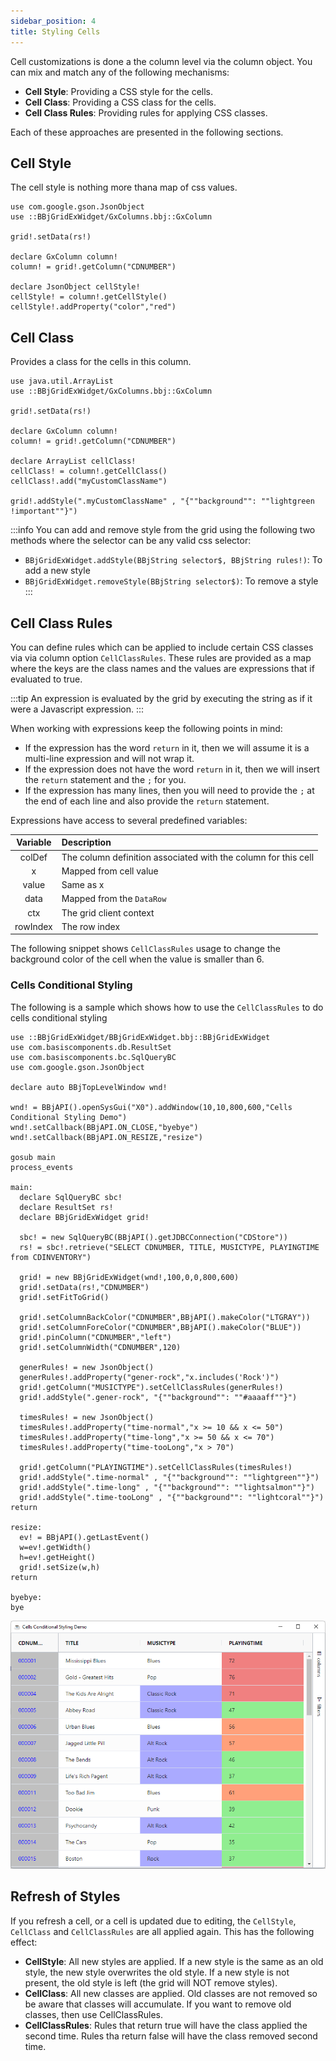 ```yaml
---
sidebar_position: 4
title: Styling Cells
---
```


Cell customizations is done a the column level via the column object. You can mix and match any of the following mechanisms:

* **Cell Style**: Providing a CSS style for the cells.
* **Cell Class**: Providing a CSS class for the cells.
* **Cell Class Rules**: Providing rules for applying CSS classes.

Each of these approaches are presented in the following sections.

## Cell Style

The cell style is nothing more thana map of css  values.

```BBj
use com.google.gson.JsonObject
use ::BBjGridExWidget/GxColumns.bbj::GxColumn

grid!.setData(rs!)

declare GxColumn column!
column! = grid!.getColumn("CDNUMBER")

declare JsonObject cellStyle!
cellStyle! = column!.getCellStyle()
cellStyle!.addProperty("color","red")
```

## Cell Class

Provides a class for the cells in this column. 

```BBj
use java.util.ArrayList
use ::BBjGridExWidget/GxColumns.bbj::GxColumn

grid!.setData(rs!)

declare GxColumn column!
column! = grid!.getColumn("CDNUMBER")

declare ArrayList cellClass!
cellClass! = column!.getCellClass()
cellClass!.add("myCustomClassName")

grid!.addStyle(".myCustomClassName" , "{""background"": ""lightgreen !important""}")
```

:::info
You can add and remove style from the grid using the following two methods where the selector can be any valid css selector:

* `BBjGridExWidget.addStyle(BBjString selector$, BBjString rules!)`: To add a new style
* `BBjGridExWidget.removeStyle(BBjString selector$)`: To remove a style
:::

## Cell Class Rules

You can define rules which can be applied to include certain CSS classes via via column option `CellClassRules`. These rules are provided as a map where the keys are the class names and the values are expressions that if evaluated to true.

:::tip
An expression is evaluated by the grid by executing the string as if it were a Javascript expression. 
:::

When working with expressions keep the following points in mind:

* If the expression has the word `return` in it, then we will assume it is a multi-line expression and will not wrap it.
* If the expression does not have the word `return` in it, then we will insert the `return` statement and the `;` for you.
* If the expression has many lines, then you will need to provide the `;` at the end of each line and also provide the `return` 
statement.

Expressions have access to several predefined variables:

| **Variable** 	| **Description**                                               	|
|:--------------:	|:---------------------------------------------------------------	|
|  colDef           	|  The column definition associated with the column for this cell                                      	|
|  x           	|  Mapped from cell value                                       	|
|  value       	|  Same as x                                                    	|
|  data        	|  Mapped from the `DataRow`                                      	|
|  ctx         	|  The grid client context                                      	|
|  rowIndex      	|  The row index                                               	|


The following snippet shows `CellClassRules` usage to change the background color of the cell when the value is smaller than 6.

### Cells Conditional Styling

The following is a sample which shows how to use the `CellClassRules` to do cells conditional styling

```BBj showLineNumbers
use ::BBjGridExWidget/BBjGridExWidget.bbj::BBjGridExWidget
use com.basiscomponents.db.ResultSet
use com.basiscomponents.bc.SqlQueryBC
use com.google.gson.JsonObject

declare auto BBjTopLevelWindow wnd!

wnd! = BBjAPI().openSysGui("X0").addWindow(10,10,800,600,"Cells Conditional Styling Demo")
wnd!.setCallback(BBjAPI.ON_CLOSE,"byebye")
wnd!.setCallback(BBjAPI.ON_RESIZE,"resize")

gosub main
process_events

main:
  declare SqlQueryBC sbc!
  declare ResultSet rs!
  declare BBjGridExWidget grid!

  sbc! = new SqlQueryBC(BBjAPI().getJDBCConnection("CDStore"))
  rs! = sbc!.retrieve("SELECT CDNUMBER, TITLE, MUSICTYPE, PLAYINGTIME from CDINVENTORY")

  grid! = new BBjGridExWidget(wnd!,100,0,0,800,600)
  grid!.setData(rs!,"CDNUMBER")
  grid!.setFitToGrid()

  grid!.setColumnBackColor("CDNUMBER",BBjAPI().makeColor("LTGRAY"))
  grid!.setColumnForeColor("CDNUMBER",BBjAPI().makeColor("BLUE"))
  grid!.pinColumn("CDNUMBER","left")
  grid!.setColumnWidth("CDNUMBER",120)

  generRules! = new JsonObject()
  generRules!.addProperty("gener-rock","x.includes('Rock')")
  grid!.getColumn("MUSICTYPE").setCellClassRules(generRules!)
  grid!.addStyle(".gener-rock", "{""background"": ""#aaaaff""}")

  timesRules! = new JsonObject()
  timesRules!.addProperty("time-normal","x >= 10 && x <= 50")
  timesRules!.addProperty("time-long","x >= 50 && x <= 70")
  timesRules!.addProperty("time-tooLong","x > 70")

  grid!.getColumn("PLAYINGTIME").setCellClassRules(timesRules!)
  grid!.addStyle(".time-normal" , "{""background"": ""lightgreen""}")
  grid!.addStyle(".time-long" , "{""background"": ""lightsalmon""}")
  grid!.addStyle(".time-tooLong" , "{""background"": ""lightcoral""}")
return

resize:
  ev! = BBjAPI().getLastEvent()
  w=ev!.getWidth()
  h=ev!.getHeight()
  grid!.setSize(w,h)
return

byebye:
bye
```

![BBjGridExWidget - Rows Conditional Styling](./assets/cells-conditional-styling.png)

## Refresh of Styles

If you refresh a cell, or a cell is updated due to editing, the `CellStyle`, `CellClass` and `CellClassRules` are all applied again. This has the following effect:

* **CellStyle**: All new styles are applied. If a new style is the same as an old style, the new style overwrites the old style. If a new style is not present, the old style is left (the grid will NOT remove styles).
* **CellClass**: All new classes are applied. Old classes are not removed so be aware that classes will accumulate. If you want to remove old classes, then use CellClassRules.
* **CellClassRules**: Rules that return true will have the class applied the second time. Rules tha return false will have the class removed second time.